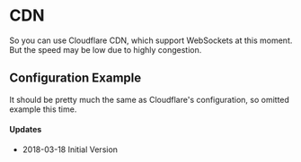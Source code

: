 # CDN

So you can use Cloudflare CDN, which support WebSockets at this moment. But the speed may be low due to highly congestion.

## Configuration Example

It should be pretty much the same as Cloudflare's configuration, so omitted example this time.

#### Updates

- 2018-03-18 Initial Version
